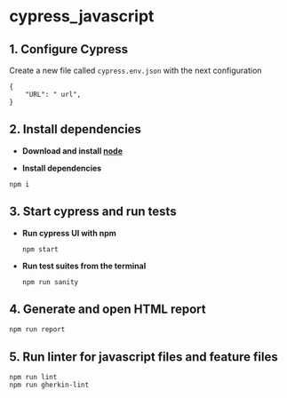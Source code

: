 # cypress_javascript

## **1. Configure Cypress**

Create a new file called `cypress.env.json` with the next configuration
```
{
    "URL": " url",
}
```

## **2. Install dependencies**

- **Download and install [node](https://nodejs.org/en/download/)**

- **Install dependencies**
```
npm i
```

## **3. Start cypress and run tests**

- **Run cypress UI with npm**
  ```
  npm start
  ```
  
- **Run test suites from the terminal**
  ```
  npm run sanity
  ```

## **4. Generate and open HTML report**

```
npm run report
```

## **5. Run linter for javascript files and feature files**

```
npm run lint
npm run gherkin-lint
```
